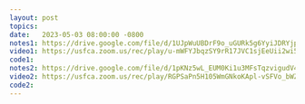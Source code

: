```yaml
---
layout: post
topics: 
date:   2023-05-03 08:00:00 -0800
notes1: https://drive.google.com/file/d/1UJpWuUBDrF9o_uGURk5g6YyiJDRYjpeK/view?usp=share_link
video1: https://usfca.zoom.us/rec/play/u-mWFYJbqzSY9rR17JVC1sjEeUii2wi5TzkPRJfhCqW0vWPA_fwtoFdQMvEkZXLfpTzdCLeIDgDjUUWY.nRO66EkiVCrASrek?canPlayFromShare=true&from=share_recording_detail&continueMode=true&componentName=rec-play&originRequestUrl=https%3A%2F%2Fusfca.zoom.us%2Frec%2Fshare%2FkVvBeIhHzc97VTEix7U0WO1xhW7GgOe4SjaDgzuChNWf--6K5gfABFtXF37uRYqP.SrS1iFMpNolIn6jG
code1:
notes2: https://drive.google.com/file/d/1pKNz5wL_EUM0Ki1u3MFsTqzvigudV4xt/view?usp=share_link
video2: https://usfca.zoom.us/rec/play/RGPSaPn5H105WmGNkoKApl-vSFVo_bWZEOq1I24n4GjQUXqmg-d9lm9ic1uTPrqr1ofxz_-Z5KyKGNzB.4Qpdci9fzH0MMEJI?canPlayFromShare=true&from=share_recording_detail&continueMode=true&componentName=rec-play&originRequestUrl=https%3A%2F%2Fusfca.zoom.us%2Frec%2Fshare%2Fn9hOAyaMHQSk4lzdsj9OZRR-PH5TgGPvKGkntA1YXA72UkbBYY486gCVuU0QBI4z.kAImI7TUTn3CDzib
code2:
---
```

